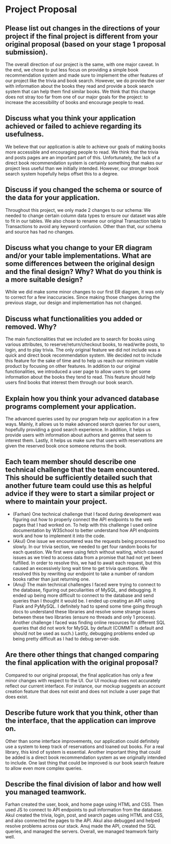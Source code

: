 # Project Proposal

## Please list out changes in the directions of your project if the final project is different from your original proposal (based on your stage 1 proposal submission).

The overall direction of our project is the same, with one major caveat. In the end, we chose to put less focus on providing a simple book recommendation system and made sure to implement the other features of our project like the trivia and book search. However, we do provide the user with information about the books they read and provide a book search system that can help them find similar books. We think that this change does not stray too far from one of our major goals for the project: to increase the accessibility of books and encourage people to read.

## Discuss what you think your application achieved or failed to achieve regarding its usefulness.

We believe that our application is able to achieve our goals of making books more accessible and encouraging people to read. We think that the trivia and posts pages are an important part of this. Unfortunately, the lack of a direct book recommendation system is certainly something that makes our project less useful than we initially intended. However, our stronger book search system hopefully helps offset this to a degree.

## Discuss if you changed the schema or source of the data for your application.

Throughout this project, we only made 2 changes to our schema: We needed to change certain column data types to ensure our dataset was able to fit in our tables. We also chose to rename our original Transaction table to Transactions to avoid any keyword confusion. Other than that, our schema and source has had no changes.

## Discuss what you change to your ER diagram and/or your table implementations. What are some differences between the original design and the final design? Why? What do you think is a more suitable design? 

While we did make some minor changes to our first ER diagram, it was only to correct for a few inaccuracies. Since making those changes during the previous stage, our design and implementation has not changed.

## Discuss what functionalities you added or removed. Why?

The main functionalities that we included are to search for books using various attributes, to reserve/return/checkout books, to read/write posts, to login, and to play trivia. The only original feature we did not include was a quick and direct book recommendation system. We decided not to include this feature for the sake of time and to help us reach our minimum viable product by focusing on other features. In addition to our original functionalities, we introduced a user page to allow users to get some information about the books they tend to read. This feature should help users find books that interest them through our book search.

## Explain how you think your advanced database programs complement your application.

The advanced queries used by our program help our application in a few ways. Mainly, it allows us to make advanced search queries for our users, hopefully providing a good search experience. In addition, it helps us provide users with information about authors and genres that seem to interest them. Lastly, it helps us make sure that users with reservations are given the reserved book once someone returns the book.

## Each team member should describe one technical challenge that the team encountered.  This should be sufficiently detailed such that another future team could use this as helpful advice if they were to start a similar project or where to maintain your project. 

- (Farhan) One technical challenge that I faced during development was figuring out how to properly connect the API endpoints to the web pages that I had worked on. To help with this challenge I used online documentation by W3School to better understand how API endpoints work and how to implement it into the code.
- (Akul) One issue we encountered was the requests being processed too slowly. In our trivia section, we needed to get four random books for each question. We first were using fetch without waiting, which caused issues as we tried to access data from a promise that had not yet been fulfilled. In order to resolve this, we had to await each request, but this caused an excessively long wait time to get trivia questions. We resolved this by rewriting our endpoint to take a number of random books rather than just returning one.
- (Anuj) The main technical challenges I faced were trying to connect to the database, figuring out peculiarities of MySQL, and debugging. It ended up being more difficult to connect to the database and send queries than I thought it would be. I ended up creating an API using Flask and PyMySQL. I definitely had to spend some time going through docs to understand these libraries and resolve some strange issues between these two libraries (ensure no threads and only 1 process). Another challenge I faced was finding online resources for different SQL queries that did not work for MySQL by default (COMMIT is default and should not be used as such.) Lastly, debugging problems ended up being pretty difficult as I had to debug server-side.

## Are there other things that changed comparing the final application with the original proposal?

Compared to our original proposal, the final application has only a few minor changes with respect to the UI. Our UI mockup does not accurately reflect our current interface. For instance, our mockup suggests an account creation feature that does not exist and does not include a user page that does exist.

## Describe future work that you think, other than the interface, that the application can improve on.

Other than some interface improvements, our application could definitely use a system to keep track of reservations and loaned out books. For a real library, this kind of system is essential. Another important thing that could be added is a direct book recommendation system as we originally intended to include. One last thing that could be improved is our book search feature to allow even more complex queries.

## Describe the final division of labor and how well you managed teamwork.

Farhan created the user, book, and home page using HTML and CSS. Then used JS to connect to API endpoints to pull information from the database. Akul created the trivia, login, post, and search pages using HTML and CSS, and also connected the pages to the API. Akul also debugged and helped resolve problems across our stack. Anuj made the API, created the SQL queries, and managed the servers. Overall, we managed teamwork fairly well.
